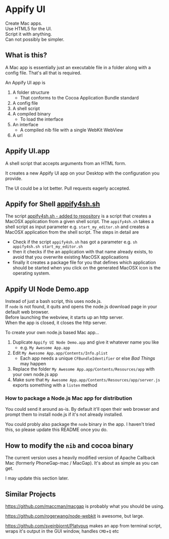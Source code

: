 Appify UI
=========

Create Mac apps.  
Use HTML5 for the UI.  
Script it with anything.  
Can not possibly be simpler.


What is this?
-------------
A Mac app is essentially just an executable file in a folder along with a config file.
That's all that is required.

An Appify UI app is

1. A folder structure
    * That conforms to the Cocoa Application Bundle standard
2. A config file
3. A shell script
4. A compiled binary  
    * To load the interface
5. An interface  
    * A compiled nib file with a single WebKit WebView
6. A url


Appify UI.app
-------------
A shell script that accepts arguments from an HTML form.

It creates a new Appify UI app on your Desktop with the configuration you provide.

The UI could be a lot better. Pull requests eagerly accepted.

Appify for Shell [appify4sh.sh](https://github.com/niebert/Appify4Node/blob/master/appify4sh.sh)
----------------
The script [appify4sh.sh - added to repository](https://github.com/niebert/Appify4Node/blob/master/appify4sh.sh) is a script that creates a MacOSX application from a given shell script. The `appify4sh.sh` takes a shell script as input parameter e.g. `start_my_editor.sh` and creates a MacOSX application from the shell script. The steps in detail are
* Check if the script `appify4sh.sh` has got a parameter e.g. `sh appify4sh.sh start_my_editor.sh` 
* then it checks if the an application with that name already exists, to avoid that you overwrite existing MacOSX applicaations
* finally it creates a package file for you that defines which application should be started when you click on the generated MacOSX icon is the operating system.

Appify UI Node Demo.app
-----------------------
Instead of just a bash script, this uses node.js.  
If `node` is not found, it quits and opens the node.js download page in your default web browser.  
Before launching the webview, it starts up an http server.  
When the app is closed, it closes the http server.

To create your own node.js based Mac app...

1. Duplicate `Appify UI Node Demo.app` and give it whatever name you like
    * e.g. `My Awesome App.app`
2. Edit `My Awesome App.app/Contents/Info.plist`
    * Each app needs a unique `CFBundleIdentifier` or else *Bad Things* may happen
3. Replace the folder `My Awesome App.app/Contents/Resources/app` with your own node.js app
4. Make sure that `My Awesome App.app/Contents/Resources/app/server.js` exports something with a `listen` method


### How to package a Node.js Mac app for distribution

You could send it around as-is. By default it'll open their web browser and prompt them to install node.js if it's not already installed.

You could probly also package the `node` binary in the app. I haven't tried this, so please update this README once you do.



How to modify the `nib` and cocoa binary
----------------------------------------
The current version uses a heavily modified version of Apache Callback Mac (formerly PhoneGap-mac / MacGap).
It's about as simple as you can get.

I may update this section later.




Similar Projects
----------------

https://github.com/maccman/macgap is probably what you should be using.

https://github.com/rogerwang/node-webkit is awesome, but large.

https://github.com/sveinbjornt/Platypus makes an app from terminal script, wraps it's output in the GUI window, handles `CMD`+`Q` etc
